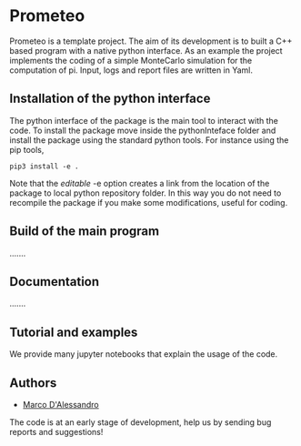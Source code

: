 # Prometeo
Prometeo is a template project. The aim of its development is to built a C++ based program with a native python interface. 
As an example the project implements the coding of a simple MonteCarlo simulation for the computation of pi.
Input, logs and report files are written in Yaml.

## Installation of the python interface 
The python interface of the package is the main tool to interact with the code.
To install the package move inside the pythonInteface folder and install the package using the standard python tools.
For instance using the pip tools,

    pip3 install -e .

Note that the _editable_ -e option creates a link from the location of the package to local python repository folder.
In this way you do not need to recompile the package if you make some modifications, useful for coding.

## Build of the main program
.......

## Documentation
.......

## Tutorial and examples
We provide many jupyter notebooks that explain the usage of the code.

## Authors
- [Marco D'Alessandro](https://github.com/marcodalessandro76/)

The code is at an early stage of development, help us by sending bug reports and suggestions!

